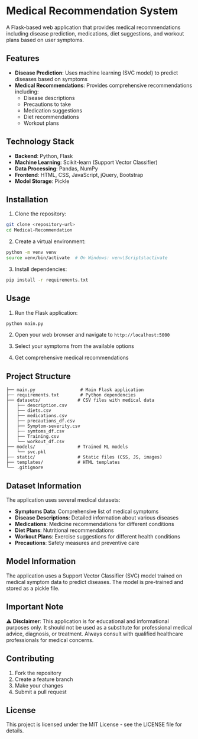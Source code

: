 # Medical Recommendation System

A Flask-based web application that provides medical recommendations including disease prediction, medications, diet suggestions, and workout plans based on user symptoms.

## Features

- **Disease Prediction**: Uses machine learning (SVC model) to predict diseases based on symptoms
- **Medical Recommendations**: Provides comprehensive recommendations including:
  - Disease descriptions
  - Precautions to take
  - Medication suggestions
  - Diet recommendations
  - Workout plans

## Technology Stack

- **Backend**: Python, Flask
- **Machine Learning**: Scikit-learn (Support Vector Classifier)
- **Data Processing**: Pandas, NumPy
- **Frontend**: HTML, CSS, JavaScript, jQuery, Bootstrap
- **Model Storage**: Pickle

## Installation

1. Clone the repository:
```bash
git clone <repository-url>
cd Medical-Recommendation
```

2. Create a virtual environment:
```bash
python -m venv venv
source venv/bin/activate  # On Windows: venv\Scripts\activate
```

3. Install dependencies:
```bash
pip install -r requirements.txt
```

## Usage

1. Run the Flask application:
```bash
python main.py
```

2. Open your web browser and navigate to `http://localhost:5000`

3. Select your symptoms from the available options

4. Get comprehensive medical recommendations

## Project Structure

```
├── main.py                 # Main Flask application
├── requirements.txt        # Python dependencies
├── datasets/              # CSV files with medical data
│   ├── description.csv
│   ├── diets.csv
│   ├── medications.csv
│   ├── precautions_df.csv
│   ├── Symptom-severity.csv
│   ├── symtoms_df.csv
│   ├── Training.csv
│   └── workout_df.csv
├── models/                # Trained ML models
│   └── svc.pkl
├── static/                # Static files (CSS, JS, images)
├── templates/             # HTML templates
└── .gitignore
```

## Dataset Information

The application uses several medical datasets:
- **Symptoms Data**: Comprehensive list of medical symptoms
- **Disease Descriptions**: Detailed information about various diseases
- **Medications**: Medicine recommendations for different conditions
- **Diet Plans**: Nutritional recommendations
- **Workout Plans**: Exercise suggestions for different health conditions
- **Precautions**: Safety measures and preventive care

## Model Information

The application uses a Support Vector Classifier (SVC) model trained on medical symptom data to predict diseases. The model is pre-trained and stored as a pickle file.

## Important Note

⚠️ **Disclaimer**: This application is for educational and informational purposes only. It should not be used as a substitute for professional medical advice, diagnosis, or treatment. Always consult with qualified healthcare professionals for medical concerns.

## Contributing

1. Fork the repository
2. Create a feature branch
3. Make your changes
4. Submit a pull request

## License

This project is licensed under the MIT License - see the LICENSE file for details.
